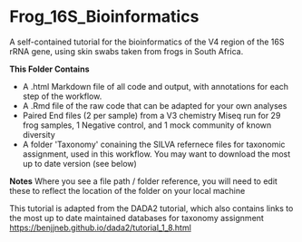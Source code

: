 # Frog_16S_Bioinformatics

A self-contained tutorial for the bioinformatics of the V4 region of the 16S rRNA gene, using skin swabs taken from frogs in South Africa. 

**This Folder Contains**
- A .html Markdown file of all code and output, with annotations for each step of the workflow.
- A .Rmd file of the raw code that can be adapted for your own analyses
- Paired End files (2 per sample) from a V3 chemistry Miseq run for 29 frog samples, 1 Negative control, and 1 mock community of known diversity
- A folder 'Taxonomy' conaining the SILVA refernece files for taxonomic assignment, used in this workflow. You may want to download the most up to date version (see below)

**Notes**
Where you see a file path / folder reference, you will need to edit these to reflect the location of the folder on your local machine

This tutorial is adapted from the DADA2 tutorial, which also contains links to the most up to date maintained databases for taxonomy assignment 
https://benjjneb.github.io/dada2/tutorial_1_8.html
